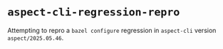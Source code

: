 # `aspect-cli-regression-repro`

Attempting to repro a `bazel configure` regression in `aspect-cli` version `aspect/2025.05.46`.
